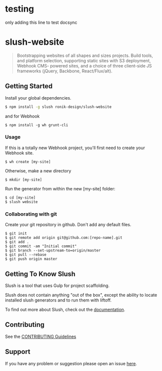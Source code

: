 # testing 

only adding this line to test docsync 

# slush-website

> Bootstrapping websites of all shapes and sizes projects. Build tools, and
  platform selection, supporting static sites with S3 deployment, Webhook CMS-
  powered sites, and a choice of three client-side JS frameworks (jQuery,
  Backbone, React/Flux/alt).

## Getting Started

Install your global dependencies.

```bash
$ npm install -g slush ronik-design/slush-website
```

and for Webhook

```shell
$ npm install -g wh grunt-cli
```

### Usage

If this is a totally new Webhook project, you'll first need to create your Webhook site.

```shell
$ wh create [my-site]
```

Otherwise, make a new directory

```shell
$ mkdir [my-site]
```

Run the generator from within the new [my-site] folder:

```shell
$ cd [my-site]
$ slush website
```

### Collaborating with git

Create your git repository in github. Don't add any default files.

```shell
$ git init
$ git remote add origin git@github.com:[repo-name].git
$ git add .
$ git commit -am "Initial commit"
$ git branch --set-upstream-to=origin/master
$ git pull --rebase
$ git push origin master
```


## Getting To Know Slush

Slush is a tool that uses Gulp for project scaffolding.

Slush does not contain anything "out of the box", except the ability to locate installed slush generators and to run them with liftoff.

To find out more about Slush, check out the [documentation](https://github.com/klei/slush).

## Contributing

See the [CONTRIBUTING Guidelines](https://github.com/ronik-design/slush-website/blob/master/CONTRIBUTING.md)

## Support
If you have any problem or suggestion please open an issue [here](https://github.com/ronik-design/slush-website/issues).
